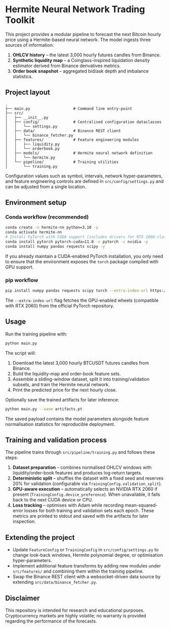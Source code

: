 # Hermite Neural Network Trading Toolkit

This project provides a modular pipeline to forecast the next Bitcoin hourly price using a Hermite-based neural network. The model ingests three sources of information:

1. **OHLCV history** – the latest 3,000 hourly futures candles from Binance.
2. **Synthetic liquidity map** – a Coinglass-inspired liquidation density estimator derived from Binance derivatives metrics.
3. **Order book snapshot** – aggregated bid/ask depth and imbalance statistics.

## Project layout

```
.
├── main.py                   # Command line entry-point
├── src/
│   ├── __init__.py
│   ├── config/               # Centralised configuration dataclasses
│   │   └── settings.py
│   ├── data/                 # Binance REST client
│   │   └── binance_fetcher.py
│   ├── features/             # Feature engineering modules
│   │   ├── liquidity.py
│   │   └── orderbook.py
│   ├── models/               # Hermite neural network definition
│   │   └── hermite.py
│   └── pipeline/             # Training utilities
│       └── training.py
```

Configuration values such as symbol, intervals, network hyper-parameters, and feature engineering controls are defined in `src/config/settings.py` and can be adjusted from a single location.

## Environment setup

### Conda workflow (recommended)

```bash
conda create -n hermite-nn python=3.10 -y
conda activate hermite-nn
# Install PyTorch with CUDA support (includes drivers for RTX 2060-class GPUs)
conda install pytorch pytorch-cuda=11.8 -c pytorch -c nvidia -y
conda install numpy pandas requests scipy -y
```

If you already maintain a CUDA-enabled PyTorch installation, you only need to ensure that the environment exposes the `torch` package compiled with GPU support.

### pip workflow

```bash
pip install numpy pandas requests scipy torch --extra-index-url https://download.pytorch.org/whl/cu118
```

The `--extra-index-url` flag fetches the GPU-enabled wheels (compatible with RTX 2060) from the official PyTorch repository.

## Usage

Run the training pipeline with:

```bash
python main.py
```

The script will:

1. Download the latest 3,000 hourly BTCUSDT futures candles from Binance.
2. Build the liquidity-map and order-book feature sets.
3. Assemble a sliding-window dataset, split it into training/validation subsets, and train the Hermite neural network.
4. Print the predicted price for the next hourly close.

Optionally save the trained artifacts for later inference:

```bash
python main.py --save artifacts.pt
```

The saved payload contains the model parameters alongside feature normalisation statistics for reproducible deployment.

## Training and validation process

The pipeline trains through `src/pipeline/training.py` and follows these steps:

1. **Dataset preparation** – combines normalised OHLCV windows with liquidity/order-book features and produces log-return targets.
2. **Deterministic split** – shuffles the dataset with a fixed seed and reserves 20% for validation (configurable via `TrainingConfig.validation_split`).
3. **GPU-aware execution** – automatically selects an NVIDIA RTX 2060 if present (`TrainingConfig.device_preference`). When unavailable, it falls back to the next CUDA device or CPU.
4. **Loss tracking** – optimises with Adam while recording mean-squared-error losses for both training and validation sets each epoch. These metrics are printed to stdout and saved with the artifacts for later inspection.

## Extending the project

* Update `FeatureConfig` or `TrainingConfig` in `src/config/settings.py` to change look-back windows, Hermite polynomial degree, or optimisation hyper-parameters.
* Implement additional feature transforms by adding new modules under `src/features/` and combining them within the training pipeline.
* Swap the Binance REST client with a websocket-driven data source by extending `src/data/binance_fetcher.py`.

## Disclaimer

This repository is intended for research and educational purposes. Cryptocurrency markets are highly volatile; no warranty is provided regarding the performance of the forecasts.
